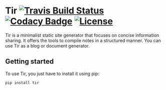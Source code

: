 # Tir [![Travis Build Status](https://api.travis-ci.org/kvfi/tir.svg?branch=master)](https://travis-ci.org/kvfi/tir) [![Codacy Badge](https://api.codacy.com/project/badge/Grade/c4d30704fe684b1c861fe9d64fcb45cc)](https://www.codacy.com/manual/kvfi/tir) [![License](https://img.shields.io/github/license/kvfi/tir.svg)](https://github.com/kvfi/tir/blob/master/LICENSE) 
Tir is a minimalist static site generator that focuses on concise information sharing. It offers the tools to compile notes in a structured manner. You can use Tir as a blog or document generator.

## Getting started

To use Tir, you just have to install it using pip:

```bash
pip install tir
```
